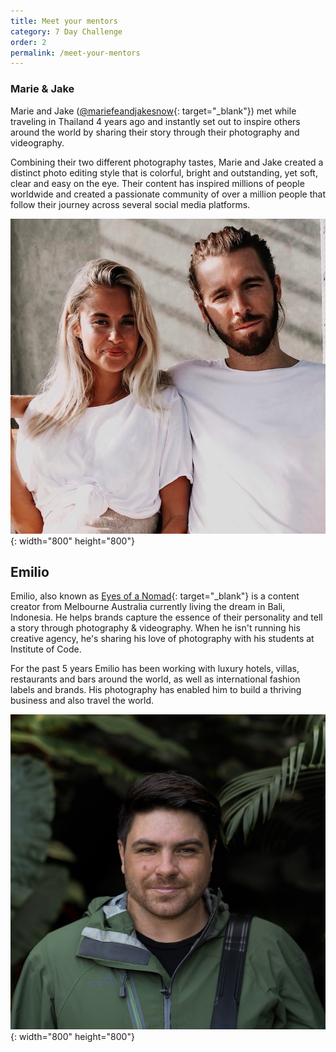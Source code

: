 ```yaml
---
title: Meet your mentors
category: 7 Day Challenge
order: 2
permalink: /meet-your-mentors
---
```


### Marie & Jake

Marie and Jake ([@mariefeandjakesnow](http://www.instagram.com/mariefeandjakesnow){: target="_blank"}) met while traveling in Thailand 4 years ago and instantly set out to inspire others around the world by sharing their story through their photography and videography.

Combining their two different photography tastes, Marie and Jake created a distinct photo editing style that is colorful, bright and outstanding, yet soft, clear and easy on the eye. Their content has inspired millions of people worldwide and created a passionate community of over a million people that follow their journey across several social media platforms.

![](/uploads/marie-and-jake.jpg){: width="800" height="800"}

## Emilio

Emilio, also known as&nbsp;[Eyes of a Nomad](http://www.instagram.com/eyesofanomad){: target="_blank"}&nbsp;is a content creator from Melbourne Australia currently living the dream in Bali, Indonesia. He helps brands capture the essence of their personality and tell a story through photography & videography. When he isn't running his creative agency, he's sharing his love of photography with his students at Institute of Code.

For the past 5 years Emilio has been working with luxury hotels, villas, restaurants and bars around the world, as well as international fashion labels and brands. His photography has enabled him to build a thriving business and also travel the world.

![](/uploads/emile.jpg){: width="800" height="800"}